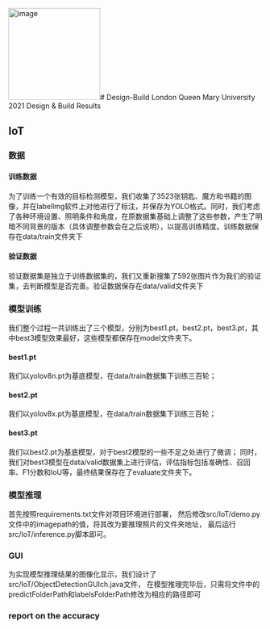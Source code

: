 <img width="182" alt="image" src="https://github.com/yangyuhanga/Design-Build/assets/131662288/0c941016-e67b-4738-aef4-619d4bd4bc60"># Design-Build
London Queen Mary University 2021 Design &amp; Build Results
## IoT
### 数据
#### 训练数据
为了训练一个有效的目标检测模型，我们收集了3523张钥匙、魔方和书籍的图像，并在labellmg软件上对他进行了标注，并保存为YOLO格式。同时，我们考虑了各种环境设置、照明条件和角度，在原数据集基础上调整了这些参数，产生了明暗不同背景的版本（具体调整参数会在之后说明），以提高训练精度。训练数据保存在data/train文件夹下
#### 验证数据
验证数据集是独立于训练数据集的，我们又重新搜集了592张图片作为我们的验证集，去判断模型是否完善。验证数据保存在data/valid文件夹下

### 模型训练
我们整个过程一共训练出了三个模型，分别为best1.pt，best2.pt，best3.pt，其中best3模型效果最好，这些模型都保存在model文件夹下。
#### best1.pt
我们以yolov8n.pt为基底模型，在data/train数据集下训练三百轮；
#### best2.pt
我们以yolov8x.pt为基底模型，在data/train数据集下训练三百轮；
#### best3.pt
我们以best2.pt为基底模型，对于best2模型的一些不足之处进行了微调；
同时，我们对best3模型在data/valid数据集上进行评估，评估指标包括准确性、召回率、F1分数和IoU等，最终结果保存在了evaluate文件夹下。

### 模型推理
首先按照requirements.txt文件对项目环境进行部署，
然后修改src/IoT/demo.py文件中的imagepath的值，将其改为要推理照片的文件夹地址，
最后运行src/IoT/inference.py脚本即可。

### GUI
为实现模型推理结果的图像化显示，我们设计了src/IoT/ObjectDetectionGUIch.java文件，
在模型推理完毕后，只需将文件中的predictFolderPath和labelsFolderPath修改为相应的路径即可

### report on the accuracy




